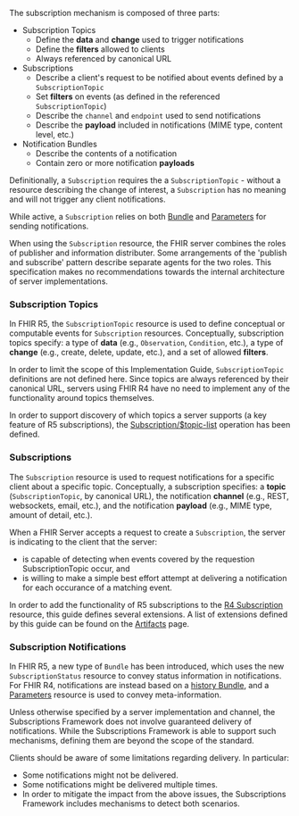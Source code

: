 
The subscription mechanism is composed of three parts:

* Subscription Topics
  * Define the **data** and **change** used to trigger notifications
  * Define the **filters** allowed to clients
  * Always referenced by canonical URL
* Subscriptions
  * Describe a client's request to be notified about events defined by a `SubscriptionTopic`
  * Set **filters** on events (as defined in the referenced `SubscriptionTopic`)
  * Describe the `channel` and `endpoint` used to send notifications
  * Describe the **payload** included in notifications (MIME type, content level, etc.)
* Notification Bundles
  * Describe the contents of a notification
  * Contain zero or more notification **payloads**

Definitionally, a `Subscription` requires the a `SubscriptionTopic` - without a resource describing the change of interest, a `Subscription` has no meaning and will not trigger any client notifications.

While active, a `Subscription` relies on both [Bundle](http://hl7.org/fhir/bundle.html) and [Parameters](http://hl7.org/fhir/parameters.html) for sending notifications.

When using the `Subscription` resource, the FHIR server combines the roles of publisher and information distributer. Some arrangements of the 'publish and subscribe' pattern describe separate agents for the two roles. This specification makes no recommendations towards the internal architecture of server implementations.

### Subscription Topics

In FHIR R5, the `SubscriptionTopic` resource is used to define conceptual or computable events for `Subscription` resources. Conceptually, subscription topics specify: a type of **data** (e.g., `Observation`, `Condition`, etc.), a type of **change** (e.g., create, delete, update, etc.), and a set of allowed **filters**.

In order to limit the scope of this Implementation Guide, `SubscriptionTopic` definitions are not defined here.  Since topics are always referenced by their canonical URL, servers using FHIR R4 have no need to implement any of the functionality around topics themselves.

In order to support discovery of which topics a server supports (a key feature of R5 subscriptions), the [Subscription/$topic-list](OperationDefinition-Backport-subscriptiontopic-list.html) operation has been defined.

### Subscriptions

The `Subscription` resource is used to request notifications for a specific client about a specific topic. Conceptually, a subscription specifies: a **topic** (`SubscriptionTopic`, by canonical URL), the notification **channel** (e.g., REST, websockets, email, etc.), and the notification **payload** (e.g., MIME type, amount of detail, etc.).

When a FHIR Server accepts a request to create a `Subscription`, the server is indicating to the client that the server:
* is capable of detecting when events covered by the requestion SubscriptionTopic occur, and
* is willing to make a simple best effort  attempt at delivering a notification for each occurance of a matching event.

In order to add the functionality of R5 subscriptions to the [R4 Subscription](http://hl7.org/fhir/subscription.html) resource, this guide defines several extensions.  A list of extensions defined by this guide can be found on the [Artifacts](artifacts.html#3) page.

### Subscription Notifications

In FHIR R5, a new type of `Bundle` has been introduced, which uses the new `SubscriptionStatus` resource to convey status information in notifications.  For FHIR R4, notifications are instead based on a [history Bundle](http://hl7.org/fhir/bundle.html#history), and a [Parameters](http://hl7.org/fhir/parameters.html) resource is used to convey meta-information.

Unless otherwise specified by a server implementation and channel, the Subscriptions Framework does not involve guaranteed  delivery of notifications. While the Subscriptions Framework is able to support such mechanisms, defining them are beyond the scope of the standard.

Clients should be aware of some limitations regarding delivery. In particular:

* Some notifications might not be delivered.
* Some notifications might be delivered multiple times.
* In order to mitigate the impact from the above issues, the Subscriptions Framework includes mechanisms to detect both scenarios.
